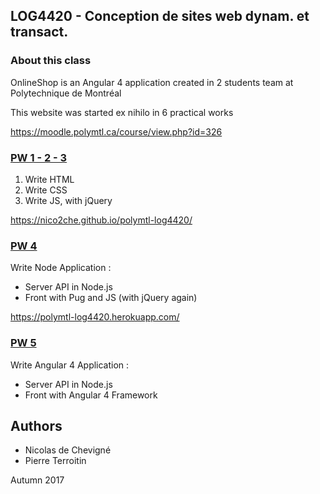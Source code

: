 ## LOG4420 - Conception de sites web dynam. et transact.

### About this class

OnlineShop is an Angular 4 application created in 2 students team at Polytechnique de
Montréal

This website was started ex nihilo in 6 practical works

https://moodle.polymtl.ca/course/view.php?id=326

### [PW 1 - 2 - 3](https://github.com/nico2che/polymtl-log4420/tree/tp-1-2-3)

1. Write HTML
2. Write CSS
3. Write JS, with jQuery

https://nico2che.github.io/polymtl-log4420/

### [PW 4](https://github.com/nico2che/polymtl-log4420/tree/tp-4)

Write Node Application :

- Server API in Node.js
- Front with Pug and JS (with jQuery again)

https://polymtl-log4420.herokuapp.com/

### [PW 5](https://github.com/nico2che/polymtl-log4420/tree/tp-5)

Write Angular 4 Application :

- Server API in Node.js
- Front with Angular 4 Framework

## Authors

- Nicolas de Chevigné
- Pierre Terroitin

Autumn 2017
